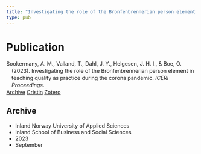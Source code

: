 ```yaml
---
title: "Investigating the role of the Bronfenbrennerian person element in teaching quality as practice during the corona pandemic"
type: pub
---
```

<h1>Publication</h1>
<article id="csl-bib-container-MGYBW6ZK" class="csl-bib-container">
  <div class="csl-bib-body" style="line-height: 1.35; padding-left: 1em; text-indent:-1em;">
  <div class="csl-entry">Sookermany, A. M., Valland, T., Dahl, J. Y., Helgesen, J. H. I., &amp; Boe, O. (2023). Investigating the role of the Bronfenbrennerian person element in teaching quality as practice during the corona pandemic. <i>ICERI Proceedings</i>.</div>
</div>
  <div class="csl-bib-buttons">
    <a href="#taxonomy-article-MGYBW6ZK" class="csl-bib-button">Archive</a>
    <a href="https://app.cristin.no/results/show.jsf?id=2178887" alt="Cristin URL" class="csl-bib-button">Cristin</a>
    <a href="http://zotero.org/groups/5022929/items/MGYBW6ZK" alt="Zotero URL" class="csl-bib-button">Zotero</a>
  </div>
  <div id="csl-bib-meta-container-MGYBW6ZK"></div>
</article>
<div id="csl-bib-meta-MGYBW6ZK" class="csl-bib-meta">
  <article id="taxonomy-article-MGYBW6ZK" class="taxonomy-article">
    <h1>Archive</h1>
    <ul>
      <li>Inland Norway University of Applied Sciences</li>
      <li>Inland School of Business and Social Sciences</li>
      <li>2023</li>
      <li>September</li>
    </ul>
  </article>
</div>
